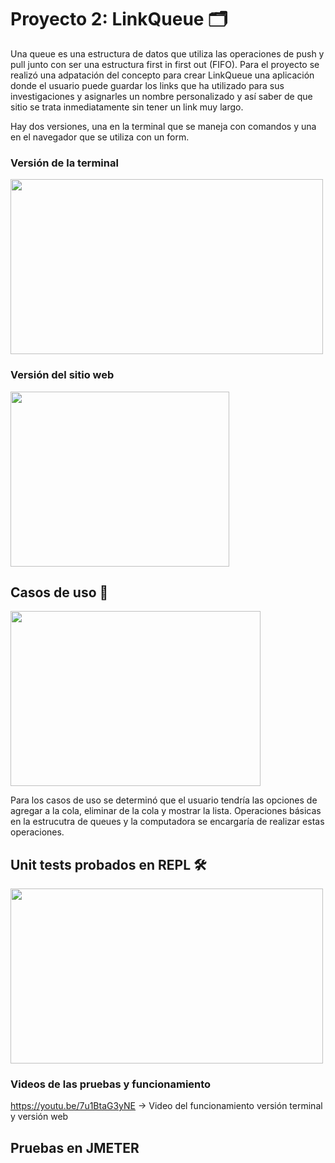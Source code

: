 

# Proyecto 2: LinkQueue 🗂

Una queue es una estructura de datos que utiliza las operaciones de push y pull junto con ser una estructura first in first out (FIFO). 
Para el proyecto se realizó una adpatación del concepto para crear LinkQueue una aplicación donde el usuario puede guardar los links que ha 
utilizado para sus investigaciones y asignarles un nombre personalizado y así saber de que sitio se trata inmediatamente sin tener un link muy largo. 

Hay dos versiones, una en la terminal que se maneja con comandos y una en el navegador que se utiliza con un form. 

### Versión de la terminal

<img src="https://i.imgur.com/sWsT5pK.jpg" width="500" height="280"/>  


### Versión del sitio web

<img src="https://i.imgur.com/kiItFM0.jpg" width="350" height="280"/>  

## Casos de uso 🔨

<img src="https://i.imgur.com/ZZYlDYL.jpg" width="400" height="280"/> 

Para los casos de uso se determinó que el usuario tendría las opciones de agregar a la cola, eliminar de la cola y mostrar la lista. Operaciones básicas en la estrucutra de queues
y la computadora se encargaría de realizar estas operaciones.

## Unit tests probados en REPL 🛠
<img src="" width="500" height="280"/> 



### Videos de las pruebas y funcionamiento

https://youtu.be/7u1BtaG3yNE -> Video del funcionamiento versión terminal y versión web

## Pruebas en JMETER

